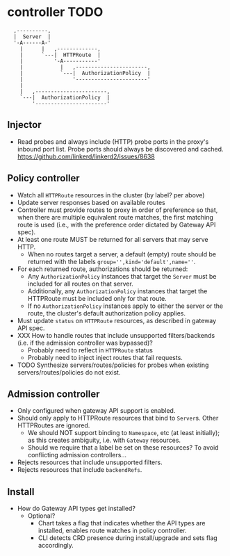 # controller TODO

```text
  ,----------,
  |  Server  |
  '-A------A-'
    |      |   ,-------------,
    |      `---|  HTTPRoute  |
    |          '-A-----------'
    |            |   ,-----------------------,
    |            `---|  AuthorizationPolicy  |
    |                '-----------------------'
    |
    |   ,-----------------------,
    `---|  AuthorizationPolicy  |
        '-----------------------'
```

## Injector

* Read probes and always include (HTTP) probe ports in the proxy's inbound port
  list. Probe ports should always be discovered and cached.
  <https://github.com/linkerd/linkerd2/issues/8638>

## Policy controller

* Watch all `HTTPRoute` resources in the cluster (by label? per above)
* Update server responses based on available routes
* Controller must provide routes to proxy in order of preference so that, when
  there are multiple equivalent route matches, the first matching route is used
  (i.e., with the preference order dictated by Gateway API spec).
* At least one route MUST be returned for all servers that may serve HTTP.
  * When no routes target a server, a default (empty) route should be returned
    with the labels `group='',kind='default',name=''`.
* For each returned route, authorizations should be returned:
  * Any `AuthorizationPolicy` instances that target the `Server` must be
    included for all routes on that server.
  * Additionally, any `AuthorizationPolicy` instances that target the HTTPRoute
    must be included only for that route.
  * If no `AuthorizationPolicy` instances apply to either the server or the
    route, the cluster's default authorization policy applies.
* Must update `status` on `HTTPRoute` resources, as described in gateway API spec.
* XXX How to handle routes that include unsupported filters/backends (i.e. if
  the admission controller was bypassed)?
  * Probably need to reflect in `HTTPRoute` status
  * Probably need to inject inject routes that fail requests.
* TODO Synthesize servers/routes/policies for probes when existing
  servers/routes/policies do not exist.

## Admission controller

* Only configured when gateway API support is enabled.
* Should only apply to HTTPRoute resources that bind to `Server`s. Other
  HTTPRoutes are ignored.
  * We should NOT support binding to `Namespace`, etc (at least initially); as
    this creates ambiguity, i.e. with `Gateway` resources.
  * Should we require that a label be set on these resources? To avoid
    conflicting admission controllers...
* Rejects resources that include unsupported filters.
* Rejects resources that include `backendRefs`.

## Install

* How do Gateway API types get installed?
  * Optional?
    * Chart takes a flag that indicates whether the API types are installed,
      enables route watches in policy controller.
    * CLI detects CRD presence during install/upgrade and sets flag accordingly.
